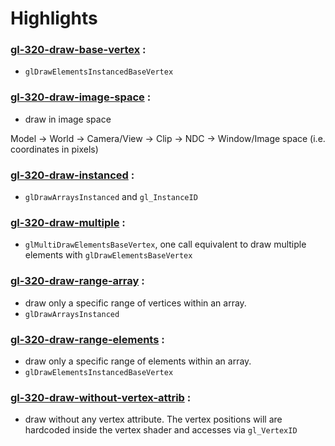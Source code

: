 # Highlights

### [gl-320-draw-base-vertex](https://github.com/elect86/jogl-samples/blob/master/jogl-samples/src/tests/gl_320/draw/Gl_320_draw_base_vertex.java) :

* `glDrawElementsInstancedBaseVertex`

### [gl-320-draw-image-space](https://github.com/elect86/jogl-samples/blob/master/jogl-samples/src/tests/gl_320/draw/Gl_320_draw_image_space.java) :

* draw in image space

Model -> World -> Camera/View -> Clip -> NDC -> Window/Image space (i.e. coordinates in pixels)

### [gl-320-draw-instanced](https://github.com/elect86/jogl-samples/blob/master/jogl-samples/src/tests/gl_320/draw/Gl_320_draw_instanced.java) :

* `glDrawArraysInstanced` and `gl_InstanceID`

### [gl-320-draw-multiple](https://github.com/elect86/jogl-samples/blob/master/jogl-samples/src/tests/gl_320/draw/Gl_320_draw_multiple.java) :

* `glMultiDrawElementsBaseVertex`, one call equivalent to draw multiple elements with `glDrawElementsBaseVertex`

### [gl-320-draw-range-array](https://github.com/elect86/jogl-samples/blob/master/jogl-samples/src/tests/gl_320/draw/Gl_320_draw_range_array.java) :

* draw only a specific range of vertices within an array.
* `glDrawArraysInstanced`

### [gl-320-draw-range-elements](https://github.com/elect86/jogl-samples/blob/master/jogl-samples/src/tests/gl_320/draw/Gl_320_draw_range_elements.java) :

* draw only a specific range of elements within an array.
* `glDrawElementsInstancedBaseVertex`

### [gl-320-draw-without-vertex-attrib](https://github.com/elect86/jogl-samples/blob/master/jogl-samples/src/tests/gl_320/draw/Gl_320_draw_without_vertex_attrib.java) :

* draw without any vertex attribute. The vertex positions will are hardcoded inside the vertex shader and accesses via `gl_VertexID`
